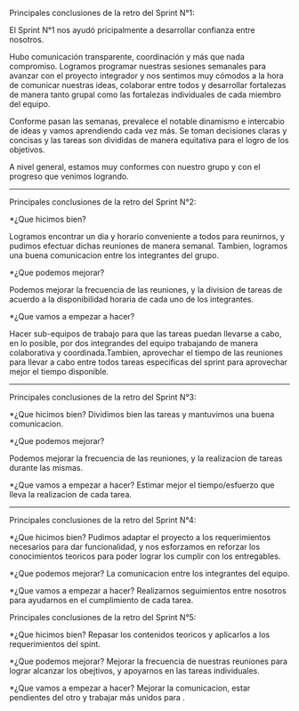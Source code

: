 Principales conclusiones de la retro del Sprint N°1:

El Sprint N°1 nos ayudó pricipalmente a desarrollar confianza entre nosotros.

Hubo comunicación transparente, coordinación y más que nada compromiso. Logramos programar nuestras sesiones semanales para avanzar con el proyecto integrador y 
nos sentimos muy cómodos a la hora de comunicar nuestras ideas, colaborar entre todos y desarrollar fortalezas de manera tanto grupal como las
fortalezas individuales de cada miembro del equipo.

Conforme pasan las semanas, prevalece el notable dinamismo e intercabio de ideas y vamos aprendiendo cada vez más. Se toman decisiones claras y concisas y
las tareas son divididas de manera equitativa para el logro de los objetivos.

A nivel general, estamos muy conformes con nuestro grupo y con el progreso que venimos logrando. 

------------------------------------------------------------------------------------------------------------------------------------------------------------------------
Principales conclusiones de la retro del Sprint N°2:

*¿Que hicimos bien?

Logramos encontrar un dia y horario conveniente a todos para reunirnos, y pudimos efectuar dichas reuniones de manera semanal. Tambien, logramos una buena comunicacion entre los integrantes del grupo.

*¿Que podemos mejorar?

Podemos mejorar la frecuencia de las reuniones, y la division de tareas de acuerdo a la disponibilidad horaria de cada uno de los integrantes.

*¿Que vamos a empezar a hacer?

Hacer sub-equipos de trabajo para que las tareas puedan llevarse a cabo, en lo posible, por dos integrandes del equipo trabajando de manera colaborativa y coordinada.Tambien, aprovechar el tiempo de las reuniones para llevar a cabo entre todos tareas especificas del sprint para aprovechar mejor el tiempo disponible.

------------------------------------------------------------------------------------------------------------------------------------------------------------------------
Principales conclusiones de la retro del Sprint N°3:

*¿Que hicimos bien?
Dividimos bien las tareas y mantuvimos una buena comunicacion.

*¿Que podemos mejorar?

Podemos mejorar la frecuencia de las reuniones, y la realizacion de tareas durante las mismas.

*¿Que vamos a empezar a hacer?
Estimar mejor el tiempo/esfuerzo que lleva la realizacion de cada tarea.

------------------------------------------------------------------------------------------------------------------------------------------------------------------------
Principales conclusiones de la retro del Sprint N°4:

*¿Que hicimos bien?
Pudimos adaptar el proyecto a los requerimientos necesarios para dar funcionalidad, y nos esforzamos en reforzar los conocimientos teoricos para poder lograr los cumplir con los entregables.

*¿Que podemos mejorar?
La comunicacion entre los integrantes del equipo.

*¿Que vamos a empezar a hacer?
Realizarnos seguimientos entre nosotros para ayudarnos en el cumplimiento de cada tarea.


Principales conclusiones de la retro del Sprint N°5:

*¿Que hicimos bien?
Repasar los contenidos teoricos y aplicarlos a los requerimientos del spint.

*¿Que podemos mejorar?
Mejorar la frecuencia de nuestras reuniones para lograr alcanzar los obejtivos, y apoyarnos en las tareas individuales.

*¿Que vamos a empezar a hacer?
Mejorar la comunicacion, estar pendientes del otro y trabajar más unidos para .
